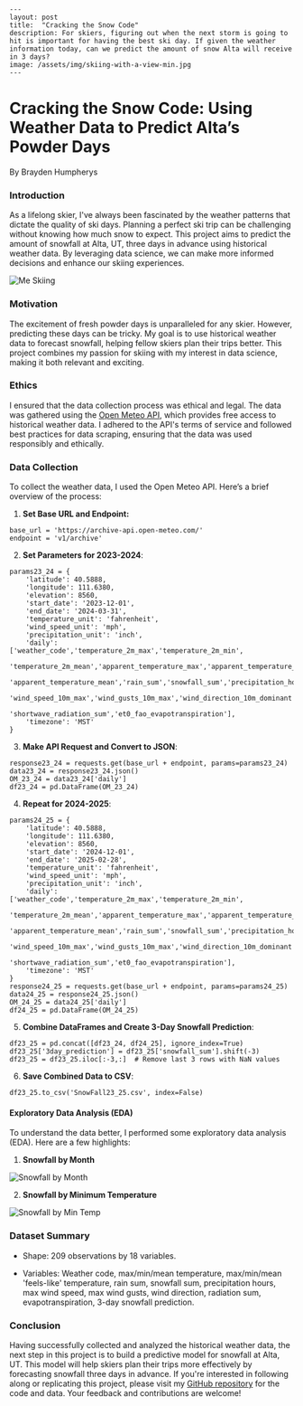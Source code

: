 ```         
---
layout: post
title:  "Cracking the Snow Code"
description: For skiers, figuring out when the next storm is going to hit is important for having the best ski day. If given the weather information today, can we predict the amount of snow Alta will receive in 3 days?
image: /assets/img/skiing-with-a-view-min.jpg
---
```

# Cracking the Snow Code: Using Weather Data to Predict Alta’s Powder Days

By Brayden Humpherys

### Introduction

As a lifelong skier, I've always been fascinated by the weather patterns that dictate the quality of ski days. Planning a perfect ski trip can be challenging without knowing how much snow to expect. This project aims to predict the amount of snowfall at Alta, UT, three days in advance using historical weather data. By leveraging data science, we can make more informed decisions and enhance our skiing experiences.

![Me Skiing](%7B%7Bsite.url%7D%7D/%7B%7Bsite.baseurl%7D%7D/assets/img/smote-bar-graph.png)

### Motivation

The excitement of fresh powder days is unparalleled for any skier. However, predicting these days can be tricky. My goal is to use historical weather data to forecast snowfall, helping fellow skiers plan their trips better. This project combines my passion for skiing with my interest in data science, making it both relevant and exciting.

### 

### Ethics

I ensured that the data collection process was ethical and legal. The data was gathered using the [Open Meteo API](https://open-meteo.com/en/docs/historical-weather-api), which provides free access to historical weather data. I adhered to the API's terms of service and followed best practices for data scraping, ensuring that the data was used responsibly and ethically.

### Data Collection

To collect the weather data, I used the Open Meteo API. Here’s a brief overview of the process:

1.  **Set Base URL and Endpoint:**

```{python}
base_url = 'https://archive-api.open-meteo.com/'
endpoint = 'v1/archive'
```

2.  **Set Parameters for 2023-2024**:

```{python}
params23_24 = {
    'latitude': 40.5888,
    'longitude': 111.6380,
    'elevation': 8560,
    'start_date': '2023-12-01',
    'end_date': '2024-03-31',
    'temperature_unit': 'fahrenheit',
    'wind_speed_unit': 'mph',
    'precipitation_unit': 'inch',
    'daily': ['weather_code','temperature_2m_max','temperature_2m_min',
               'temperature_2m_mean','apparent_temperature_max','apparent_temperature_min',
               'apparent_temperature_mean','rain_sum','snowfall_sum','precipitation_hours',
               'wind_speed_10m_max','wind_gusts_10m_max','wind_direction_10m_dominant',
               'shortwave_radiation_sum','et0_fao_evapotranspiration'],
    'timezone': 'MST'
}
```

3.  **Make API Request and Convert to JSON**:

```{python}
response23_24 = requests.get(base_url + endpoint, params=params23_24)
data23_24 = response23_24.json()
OM_23_24 = data23_24['daily']
df23_24 = pd.DataFrame(OM_23_24)
```

4.  **Repeat for 2024-2025**:

```{python}
params24_25 = {
    'latitude': 40.5888,
    'longitude': 111.6380,
    'elevation': 8560,
    'start_date': '2024-12-01',
    'end_date': '2025-02-28',
    'temperature_unit': 'fahrenheit',
    'wind_speed_unit': 'mph',
    'precipitation_unit': 'inch',
    'daily': ['weather_code','temperature_2m_max','temperature_2m_min',
               'temperature_2m_mean','apparent_temperature_max','apparent_temperature_min',
               'apparent_temperature_mean','rain_sum','snowfall_sum','precipitation_hours',
               'wind_speed_10m_max','wind_gusts_10m_max','wind_direction_10m_dominant',
               'shortwave_radiation_sum','et0_fao_evapotranspiration'],
    'timezone': 'MST'
}
response24_25 = requests.get(base_url + endpoint, params=params24_25)
data24_25 = response24_25.json()
OM_24_25 = data24_25['daily']
df24_25 = pd.DataFrame(OM_24_25)
```

5.  **Combine DataFrames and Create 3-Day Snowfall Prediction**:

```{python}
df23_25 = pd.concat([df23_24, df24_25], ignore_index=True)
df23_25['3day_prediction'] = df23_25['snowfall_sum'].shift(-3)
df23_25 = df23_25.iloc[:-3,:]  # Remove last 3 rows with NaN values
```

6.  **Save Combined Data to CSV**:

```{python}
df23_25.to_csv('SnowFall23_25.csv', index=False)
```

#### Exploratory Data Analysis (EDA)

To understand the data better, I performed some exploratory data analysis (EDA). Here are a few highlights:

1.  **Snowfall by Month**

![Snowfall by Month]()

2.  **Snowfall by Minimum Temperature**

![Snowfall by Min Temp]()

### Dataset Summary

-   Shape: 209 observations by 18 variables.

-   Variables: Weather code, max/min/mean temperature, max/min/mean 'feels-like' temperature, rain sum, snowfall sum, precipitation hours, max wind speed, max wind gusts, wind direction, radiation sum, evapotranspiration, 3-day snowfall prediction.

### Conclusion

Having successfully collected and analyzed the historical weather data, the next step in this project is to build a predictive model for snowfall at Alta, UT. This model will help skiers plan their trips more effectively by forecasting snowfall three days in advance. If you're interested in following along or replicating this project, please visit my [GitHub repository](https://github.com/BraydenHumpherys/Snowfall-Prediction) for the code and data. Your feedback and contributions are welcome!
